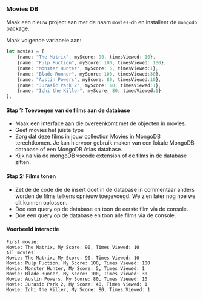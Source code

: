 ### Movies DB

Maak een nieuw project aan met de naam `movies-db` en installeer de `mongodb` package. 

Maak volgende variabele aan:

```typescript
let movies = [
    {name: "The Matrix", myScore: 90, timesViewed: 10},
    {name: "Pulp Fuction", myScore: 100, timesViewed: 100},
    {name: "Monster Hunter", myScore: 5, timesViewed:1},
    {name: "Blade Runner", myScore: 100, timesViewed:30},
    {name: "Austin Powers", myScore: 80, timesViewed:10},
    {name: "Jurasic Park 2", myScore: 40, timesViewed:1},
    {name: "Ichi the Killer", myScore: 80, timesViewed:1}
];
```

#### Stap 1: Toevoegen van de films aan de database

- Maak een interface aan die overeenkomt met de objecten in movies. 
- Geef movies het juiste type
- Zorg dat deze films in jouw collection Movies in MongoDB terechtkomen. Je kan hiervoor gebruik maken van een lokale MongoDB database of een MongoDB Atlas database.
- Kijk na via de mongoDB vscode extension of de films in de database zitten.

#### Stap 2: Films tonen

- Zet de de code die de insert doet in de database in commentaar anders worden de films telkens opnieuw toegevoegd. We zien later nog hoe we dit kunnen oplossen.
- Doe een query op de database en toon de eerste film via de console.
- Doe een query op de database en toon alle films via de console.

#### Voorbeeld interactie

```
First movie:
Movie: The Matrix, My Score: 90, Times Viewed: 10
All movies:
Movie: The Matrix, My Score: 90, Times Viewed: 10
Movie: Pulp Fuction, My Score: 100, Times Viewed: 100
Movie: Monster Hunter, My Score: 5, Times Viewed: 1
Movie: Blade Runner, My Score: 100, Times Viewed: 30
Movie: Austin Powers, My Score: 80, Times Viewed: 10
Movie: Jurasic Park 2, My Score: 40, Times Viewed: 1
Movie: Ichi the Killer, My Score: 80, Times Viewed: 1
```
